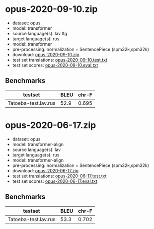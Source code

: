 # opus-2020-09-10.zip

* dataset: opus
* model: transformer
* source language(s): lav ltg
* target language(s): rus
* model: transformer
* pre-processing: normalization + SentencePiece (spm32k,spm32k)
* download: [opus-2020-09-10.zip](https://object.pouta.csc.fi/Tatoeba-MT-models/lav-rus/opus-2020-09-10.zip)
* test set translations: [opus-2020-09-10.test.txt](https://object.pouta.csc.fi/Tatoeba-MT-models/lav-rus/opus-2020-09-10.test.txt)
* test set scores: [opus-2020-09-10.eval.txt](https://object.pouta.csc.fi/Tatoeba-MT-models/lav-rus/opus-2020-09-10.eval.txt)

## Benchmarks

| testset               | BLEU  | chr-F |
|-----------------------|-------|-------|
| Tatoeba-test.lav.rus 	| 52.9 	| 0.695 |

# opus-2020-06-17.zip

* dataset: opus
* model: transformer-align
* source language(s): lav
* target language(s): rus
* model: transformer-align
* pre-processing: normalization + SentencePiece (spm32k,spm32k)
* download: [opus-2020-06-17.zip](https://object.pouta.csc.fi/Tatoeba-MT-models/lav-rus/opus-2020-06-17.zip)
* test set translations: [opus-2020-06-17.test.txt](https://object.pouta.csc.fi/Tatoeba-MT-models/lav-rus/opus-2020-06-17.test.txt)
* test set scores: [opus-2020-06-17.eval.txt](https://object.pouta.csc.fi/Tatoeba-MT-models/lav-rus/opus-2020-06-17.eval.txt)

## Benchmarks

| testset               | BLEU  | chr-F |
|-----------------------|-------|-------|
| Tatoeba-test.lav.rus 	| 53.3 	| 0.702 |

